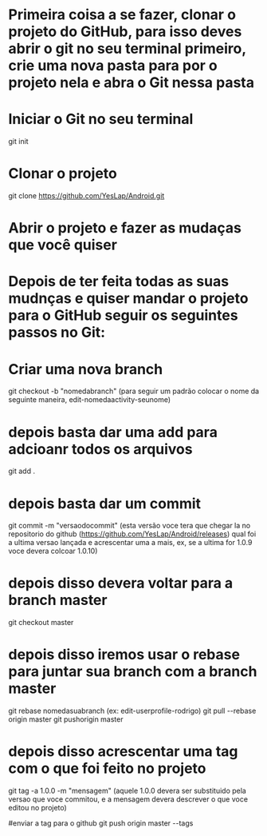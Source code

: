 # Primeira coisa a se fazer, clonar o projeto do GitHub, para isso deves abrir o git no seu terminal primeiro, crie uma nova pasta para por o projeto nela  e abra o Git nessa pasta

# Iniciar o Git no seu terminal
git init

# Clonar o projeto
git clone https://github.com/YesLap/Android.git

# Abrir o projeto e fazer as mudaças que você quiser

# Depois de ter feita todas as suas mudnças e quiser mandar o projeto para o GitHub seguir os seguintes passos no Git:

# Criar uma nova branch
git checkout -b "nomedabranch" (para seguir um padrão colocar o nome da seguinte maneira, edit-nomedaactivity-seunome)

# depois basta dar uma add para adcioanr todos os arquivos
git add .

# depois basta dar um commit
git commit -m "versaodocommit" (esta versão voce tera que chegar la no repositorio do github (https://github.com/YesLap/Android/releases) qual foi a ultima versao lançada e acrescentar uma a mais, ex, se a ultima for 1.0.9 voce devera colcoar 1.0.10)

# depois disso devera voltar para a branch master
git checkout master

# depois disso iremos usar o rebase para juntar sua branch com a branch master
git rebase nomedasuabranch (ex: edit-userprofile-rodrigo)
git pull --rebase origin master
git pushorigin master

# depois disso acrescentar uma tag com o que foi feito no projeto
git tag -a 1.0.0 -m "mensagem" (aquele 1.0.0 devera ser substituido pela versao que voce commitou, e a mensagem devera descrever o que voce editou no projeto)

#enviar a tag para o github
git push origin master --tags

